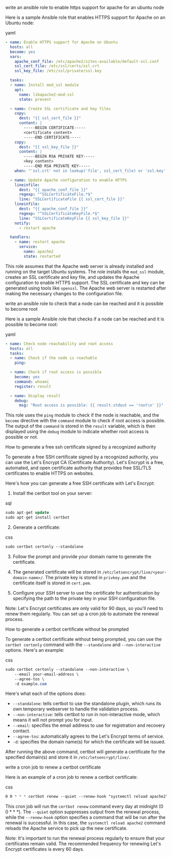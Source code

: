 write an ansible role to enable https support for apache for an ubuntu node

Here is a sample Ansible role that enables HTTPS support for Apache on an Ubuntu node:

yaml

```yaml
- name: Enable HTTPS support for Apache on Ubuntu
  hosts: all
  become: yes
  vars:
    apache_conf_file: /etc/apache2/sites-available/default-ssl.conf
    ssl_cert_file: /etc/ssl/certs/ssl.crt
    ssl_key_file: /etc/ssl/private/ssl.key

  tasks:
  - name: Install mod_ssl module
    apt:
      name: libapache2-mod-ssl
      state: present

  - name: Create SSL certificate and key files
    copy:
      dest: "{{ ssl_cert_file }}"
      content: |
        -----BEGIN CERTIFICATE-----
        <certificate content>
        -----END CERTIFICATE-----
    copy:
      dest: "{{ ssl_key_file }}"
      content: |
        -----BEGIN RSA PRIVATE KEY-----
        <key content>
        -----END RSA PRIVATE KEY-----
    when: "'ssl.crt' not in lookup('file', ssl_cert_file) or 'ssl.key' not in lookup('file', ssl_key_file)"

  - name: Update Apache configuration to enable HTTPS
    lineinfile:
      dest: "{{ apache_conf_file }}"
      regexp: "^SSLCertificateFile.*$"
      line: "SSLCertificateFile {{ ssl_cert_file }}"
    lineinfile:
      dest: "{{ apache_conf_file }}"
      regexp: "^SSLCertificateKeyFile.*$"
      line: "SSLCertificateKeyFile {{ ssl_key_file }}"
    notify:
      - restart apache

  handlers:
    - name: restart apache
      service:
        name: apache2
        state: restarted
```

This role assumes that the Apache web server is already installed and running on the target Ubuntu systems. The role installs the `mod_ssl` module, creates an SSL certificate and key file, and updates the Apache configuration to enable HTTPS support. The SSL certificate and key can be generated using tools like `openssl`. The Apache web server is restarted after making the necessary changes to the configuration file.

write an ansible role to check that a node can be reached and it is possible to become root

Here is a sample Ansible role that checks if a node can be reached and it is possible to become root:

yaml

```yaml
- name: Check node reachability and root access
  hosts: all
  tasks:
  - name: Check if the node is reachable
    ping:

  - name: Check if root access is possible
    become: yes
    command: whoami
    register: result

  - name: Display result
    debug:
      msg: "Root access is possible: {{ result.stdout == 'root\n' }}"
```

This role uses the `ping` module to check if the node is reachable, and the `become` directive with the `command` module to check if root access is possible. The output of the `command` is stored in the `result` variable, which is then displayed using the `debug` module to indicate whether root access is possible or not.

How to generate a free ssh certificate signed by a recognized authority

To generate a free SSH certificate signed by a recognized authority, you can use the Let's Encrypt CA (Certificate Authority). Let's Encrypt is a free, automated, and open certificate authority that provides free SSL/TLS certificates to enable HTTPS on websites.

Here's how you can generate a free SSH certificate with Let's Encrypt:

1.  Install the certbot tool on your server:

sql

```sql
sudo apt-get update
sudo apt-get install certbot
```

2.  Generate a certificate:

css

```css
sudo certbot certonly --standalone
```

3.  Follow the prompt and provide your domain name to generate the certificate.
    
4.  The generated certificate will be stored in `/etc/letsencrypt/live/<your-domain-name>/`. The private key is stored in `privkey.pem` and the certificate itself is stored in `cert.pem`.
    
5.  Configure your SSH server to use the certificate for authentication by specifying the path to the private key in your SSH configuration file.
    

Note: Let's Encrypt certificates are only valid for 90 days, so you'll need to renew them regularly. You can set up a cron job to automate the renewal process.

How to generate a certbot certificate without be prompted

To generate a certbot certificate without being prompted, you can use the `certbot certonly` command with the `--standalone` and `--non-interactive` options. Here's an example:

css

```css
sudo certbot certonly --standalone --non-interactive \
    --email your-email-address \
    --agree-tos \
    -d example.com
```

Here's what each of the options does:

*   `--standalone`: tells certbot to use the standalone plugin, which runs its own temporary webserver to handle the validation process.
*   `--non-interactive`: tells certbot to run in non-interactive mode, which means it will not prompt you for input.
*   `--email`: specifies the email address to use for registration and recovery contact.
*   `--agree-tos`: automatically agrees to the Let's Encrypt terms of service.
*   `-d`: specifies the domain name(s) for which the certificate will be issued.

After running the above command, certbot will generate a certificate for the specified domain(s) and store it in `/etc/letsencrypt/live/`.

write a cron job to renew a certbot certificate

Here is an example of a cron job to renew a certbot certificate:

css

```css
0 0 * * * certbot renew --quiet --renew-hook "systemctl reload apache2"
```

This cron job will run the `certbot renew` command every day at midnight (0 0 \* \* \*). The `--quiet` option suppresses output from the renewal process, while the `--renew-hook` option specifies a command that will be run after the renewal is successful. In this case, the `systemctl reload apache2` command reloads the Apache service to pick up the new certificate.

Note: It's important to run the renewal process regularly to ensure that your certificates remain valid. The recommended frequency for renewing Let's Encrypt certificates is every 60 days.

